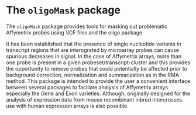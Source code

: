 The `oligoMask` package
=========

The `oligoMask` package provides tools for masking out problematic Affymetrix probes 
using VCF files and the oligo package

It has been established that the presence of single nucleotide variants in 
transcript regions that are interograted by microarray probes can cause spurious 
decreases in signal.  In the case of Affymetrix arrays, more than one probe is present 
in a given probeset/transcript-cluster and this provides the opportunity to remove probes 
that could potentially be affected prior to background correction, normalization and 
summarization as in the RMA method. This package is intended to provide the user a convenient 
interface between several packages to faciliate analysis of Affymetrix arrays especially the 
Gene and Exon varieties. Although, originally designed for the analysis of expression data 
from mouse recombinant inbred intercrosses use with human expression arrays is also possible.

